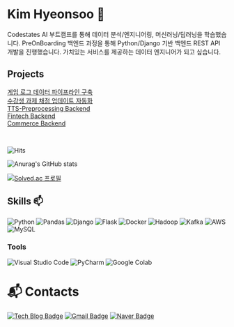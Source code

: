 # Kim Hyeonsoo 🌱
Codestates AI 부트캠프를 통해 데이터 분석/엔지니어링, 머신러닝/딥러닝을 학습했습니다.
PreOnBoarding 백엔드 과정을 통해 Python/Django 기반 백엔드 REST API 개발을 진행했습니다.
가치있는 서비스를 제공하는 데이터 엔지니어가 되고 싶습니다.

## Projects

[게임 로그 데이터 파이프라인 구축](https://github.com/HyeonsooKim/Game-LogData-Pipeline)
</br>
[수강생 과제 채점 업데이트 자동화](https://github.com/HyeonsooKim/autoscoring)
</br>
[TTS-Preprocessing Backend](https://github.com/HyeonsooKim/TTS-preprocess-backend)
</br>
[Fintech Backend](https://github.com/HyeonsooKim/Fintech-sevice)
</br>
[Commerce Backend](https://github.com/HyeonsooKim/Commerce-Backend)

</br>

![Hits](https://hits.seeyoufarm.com/api/count/incr/badge.svg?url=https%3A%2F%2Fgithub.com%2FHyeonsooKim&count_bg=%233D2FCD&title_bg=%23555555&icon=&icon_color=%237B7E8C&title=hits&edge_flat=false)
</br>

![Anurag's GitHub stats](https://github-readme-stats.vercel.app/api?username=HyeonsooKim&show_icons=true&theme=radical)

[![Solved.ac 프로필](http://mazassumnida.wtf/api/v2/generate_badge?boj=skyy994)](https://solved.ac/skyy994)

## Skills 📫
![Python](https://img.shields.io/badge/Python-3776AB.svg?&style=for-the-badge&logo=Python&logoColor=white)
![Pandas](https://img.shields.io/badge/Pandas-150458.svg?&style=for-the-badge&logo=Pandas&logoColor=White)
![Django](https://img.shields.io/badge/Django-092E20.svg?&style=for-the-badge&logo=Django&logoColor=White)
![Flask](https://img.shields.io/badge/Flask-000000.svg?&style=for-the-badge&logo=Flask&logoColor=White)
![Docker](https://img.shields.io/badge/Docker-2496ED.svg?&style=for-the-badge&logo=Docker&logoColor=White)
![Hadoop](https://img.shields.io/badge/Apache%20Hadoop-66CCFF.svg?&style=for-the-badge&logo=Apache%20Hadoop&logoColor=White)
![Kafka](https://img.shields.io/badge/Apache%20Kafka-231F20.svg?&style=for-the-badge&logo=Apache%20Kafka&logoColor=White)
![AWS](https://img.shields.io/badge/AWS-232F3E.svg?&style=for-the-badge&logo=Amazon%20AWS&logoColor=White)
![MySQL](https://img.shields.io/badge/MySQL-4479A1.svg?&style=for-the-badge&logo=MySQL&logoColor=white)

### Tools
![Visual Studio Code](https://img.shields.io/badge/Visual%20Studio%20Code-007ACC.svg?&style=for-the-badge&logo=Visual%20Studio%20Code&logoColor=white)
![PyCharm](https://img.shields.io/badge/PyCharm-000000.svg?&style=for-the-badge&logo=PyCharm&logoColor=white)
![Google Colab](https://img.shields.io/badge/Google%20Colab-F9AB00.svg?&style=for-the-badge&logo=Google%20Colab&logoColor=white)



# :mailbox_with_mail: Contacts
[![Tech Blog Badge](http://img.shields.io/badge/-Tech%20blog-black?style=flat-square&logo=github&link=https://https://chaarlie.tistory.com//)](https://chaarlie.tistory.com//)
[![Gmail Badge](https://img.shields.io/badge/Gmail-d14836?style=flat-square&logo=Gmail&logoColor=white&link=mailto:sbkhs274@gmail.com)](mailto:sbkhs274@gmail.com)
[![Naver Badge](https://img.shields.io/badge/Naver-03C75A?style=flat-square&logo=Naver&logoColor=white&link=mailto:gustn9442@naver.com)](mailto:gustn9442@naver.com)
<!--
**HyeonsooKim/HyeonsooKim** is a ✨ _special_ ✨ repository because its `README.md` (this file) appears on your GitHub profile.

Here are some ideas to get you started:

- 🔭 I’m currently working on ...
- 🌱 I’m currently learning ...
- 👯 I’m looking to collaborate on ...
- 🤔 I’m looking for help with ...
- 💬 Ask me about ...
- 📫 How to reach me: ...
- 😄 Pronouns: ...
- ⚡ Fun fact: ...
-->
